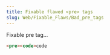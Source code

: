 ```yaml
---
title: Fixable flawed <pre> tags
slug: Web/Fixable_Flaws/Bad_pre_tags
---
```

Fixable pre tag...

```html
<pre><code>code
```
